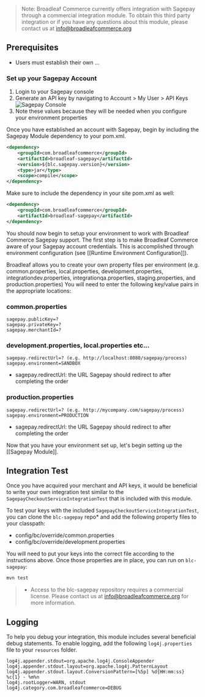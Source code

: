 > Note: Broadleaf Commerce currently offers integration with Sagepay through a commercial integration module. To obtain this third party integration or if you have any questions about this module, please contact us at info@broadleafcommerce.org

## Prerequisites

- Users must establish their own ...

### Set up your Sagepay Account
1. Login to your Sagepay console
2. Generate an API key by navigating to Account > My User > API Keys
![Sagepay Console](images/payment-sagepay-console-1.png)
3. Note these values because they will be needed when you configure your environment properties

Once you have established an account with Sagepay, begin by including the Sagepay Module dependency to your pom.xml.

```xml
<dependency>
    <groupId>com.broadleafcommerce</groupId>
    <artifactId>broadleaf-sagepay</artifactId>
    <version>${blc.sagepay.version}</version>
    <type>jar</type>
    <scope>compile</scope>
</dependency>
```
Make sure to include the dependency in your site pom.xml as well:

```xml
<dependency>
    <groupId>com.broadleafcommerce</groupId>
    <artifactId>broadleaf-sagepay</artifactId>
</dependency>
```
You should now begin to setup your environment to work with Broadleaf Commerce Sagepay support. 
The first step is to make Broadleaf Commerce aware of your Sagepay account credentials. 
This is accomplished through environment configuration (see [[Runtime Environment Configuration]]).

Broadleaf allows you to create your own property files per environment (e.g. common.properties, local.properties, development.properties, integrationdev.properties, integrationqa.properties, staging.properties, and production.properties) You will need to enter the following key/value pairs in the appropriate locations:

### common.properties
	sagepay.publicKey=?
	sagepay.privateKey=?
	sagepay.merchantId=?

### development.properties, local.properties etc...
	sagepay.redirectUrl=? (e.g. http://localhost:8080/sagepay/process)
    sagepay.environment=SANDBOX

- sagepay.redirectUrl: the URL Sagepay should redirect to after completing the order

### production.properties
	sagepay.redirectUrl=? (e.g. http://mycompany.com/sagepay/process)
    sagepay.environment=PRODUCTION

- sagepay.redirectUrl: the URL Sagepay should redirect to after completing the order

Now that you have your environment set up, let's begin setting up the [[Sagepay Module]].

## Integration Test
Once you have acquired your merchant and API keys, it would be beneficial to write your own integration test similar to the `SagepayCheckoutServiceIntegrationTest` that is included with this module.

To test your keys with the included `SagepayCheckoutServiceIntegrationTest`, you can clone the `blc-sagepay` repo* and add the following property files to your classpath:
- config/bc/override/common.properties
- config/bc/override/development.properties

You will need to put your keys into the correct file according to the instructions above.
Once those properties are in place, you can run on `blc-sagepay`:

```java
mvn test
```

> * Access to the blc-sagepay repository requires a commercial license. Please contact us at info@broadleafcommerce.org for more information.

## Logging
To help you debug your integration, this module includes several beneficial debug statements.
To enable logging, add the following `log4j.properties` file to your `resources` folder.

    log4j.appender.stdout=org.apache.log4j.ConsoleAppender
    log4j.appender.stdout.layout=org.apache.log4j.PatternLayout
    log4j.appender.stdout.layout.ConversionPattern=[%5p] %d{HH:mm:ss} %c{1} - %m%n
    log4j.rootLogger=WARN, stdout
    log4j.category.com.broadleafcommerce=DEBUG
